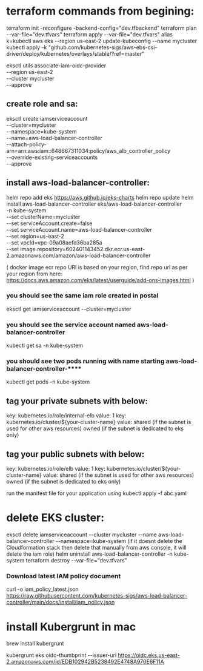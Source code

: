 # terraform commands from begining: 

terraform init -reconfigure -backend-config="dev.tfbackend"
terraform plan --var-file="dev.tfvars"
terraform apply --var-file="dev.tfvars"
alias k=kubectl
aws eks --region us-east-2 update-kubeconfig --name mycluster
kubectl apply -k "github.com/kubernetes-sigs/aws-ebs-csi-driver/deploy/kubernetes/overlays/stable/?ref=master"

eksctl utils associate-iam-oidc-provider \
    --region us-east-2 \
    --cluster mycluster \
    --approve

## create role and sa:
eksctl create iamserviceaccount \
  --cluster=mycluster \
  --namespace=kube-system \
  --name=aws-load-balancer-controller \
  --attach-policy-arn=arn:aws:iam::648667311034:policy/aws_alb_controller_policy \
  --override-existing-serviceaccounts \
  --approve

## install aws-load-balancer-controller:
helm repo add eks https://aws.github.io/eks-charts
helm repo update
helm install aws-load-balancer-controller eks/aws-load-balancer-controller \
  -n kube-system \
  --set clusterName=mycluster \
  --set serviceAccount.create=false \
  --set serviceAccount.name=aws-load-balancer-controller \
  --set region=us-east-2 \
  --set vpcId=vpc-09a08aefd36ba285a \
  --set image.repository=602401143452.dkr.ecr.us-east-2.amazonaws.com/amazon/aws-load-balancer-controller

( docker image ecr repo URl is based on your region, find repo url as per your region from here:
https://docs.aws.amazon.com/eks/latest/userguide/add-ons-images.html )

### you should see the same iam role created in postal
eksctl get iamserviceaccount --cluster=mycluster
### you should see the service account named aws-load-balancer-controller
kubectl get sa -n kube-system
### you should see two pods running with name starting aws-load-balancer-controller-****
kubectl get pods -n kube-system

## tag your private subnets with below:
key: kubernetes.io/role/internal-elb value: 1
key: kubernetes.io/cluster/${your-cluster-name} value:  shared (if the subnet is used for other aws resources) owned (if the subnet is dedicated to eks only)
## tag your public subnets with below:
key: kubernetes.io/role/elb value: 1
key: kubernetes.io/cluster/${your-cluster-name} value:  shared (if the subnet is used for other aws resources) owned (if the subnet is dedicated to eks only)

run the manifest file for your application using kubectl apply -f abc.yaml


# delete EKS cluster:

eksctl delete iamserviceaccount --cluster mycluster --name aws-load-balancer-controller --namespace=kube-system
(if it doesnt delete the Cloudformation stack then delete that manually from aws console, it will delete the iam role)
helm uninstall aws-load-balancer-controller -n kube-system
terraform destroy --var-file="dev.tfvars"


### Download latest IAM policy document
curl -o iam_policy_latest.json https://raw.githubusercontent.com/kubernetes-sigs/aws-load-balancer-controller/main/docs/install/iam_policy.json


# install Kubergrunt in mac
brew install kubergrunt

kubergrunt eks oidc-thumbprint --issuer-url https://oidc.eks.us-east-2.amazonaws.com/id/EDB102942B5238492E4748A970E6F11A

